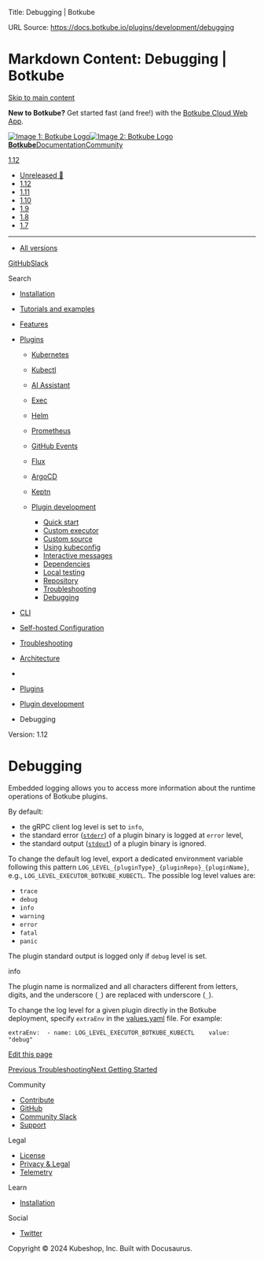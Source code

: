 Title: Debugging | Botkube

URL Source: https://docs.botkube.io/plugins/development/debugging

Markdown Content:
Debugging | Botkube
===============
       

[Skip to main content](https://docs.botkube.io/plugins/development/debugging#__docusaurus_skipToContent_fallback)

**New to Botkube?** Get started fast (and free!) with the [Botkube Cloud Web App](https://app.botkube.io/).

[![Image 1: Botkube Logo](https://docs.botkube.io/images/botkube-black.svg)![Image 2: Botkube Logo](https://docs.botkube.io/images/botkube-white.svg) **Botkube**](https://docs.botkube.io/)[Documentation](https://docs.botkube.io/)[Community](https://docs.botkube.io/community/contribute/)

[1.12](https://docs.botkube.io/)

*   [Unreleased 🚧](https://docs.botkube.io/next/plugins/development/debugging)
*   [1.12](https://docs.botkube.io/plugins/development/debugging)
*   [1.11](https://docs.botkube.io/1.11/plugins/development/debugging)
*   [1.10](https://docs.botkube.io/1.10/)
*   [1.9](https://docs.botkube.io/1.9/)
*   [1.8](https://docs.botkube.io/1.8/)
*   [1.7](https://docs.botkube.io/1.7/)
*   * * *
    
*   [All versions](https://docs.botkube.io/versions)

[GitHub](https://github.com/kubeshop/botkube)[Slack](https://join.botkube.io/)

Search

*   [Installation](https://docs.botkube.io/)
    
*   [Tutorials and examples](https://docs.botkube.io/examples-and-tutorials/)
    
*   [Features](https://docs.botkube.io/features/event-notifications)
    
*   [Plugins](https://docs.botkube.io/plugins/)
    
    *   [Kubernetes](https://docs.botkube.io/plugins/kubernetes)
    *   [Kubectl](https://docs.botkube.io/plugins/kubectl)
    *   [AI Assistant](https://docs.botkube.io/plugins/ai-assistant)
    *   [Exec](https://docs.botkube.io/plugins/exec)
    *   [Helm](https://docs.botkube.io/plugins/helm)
    *   [Prometheus](https://docs.botkube.io/plugins/prometheus)
    *   [GitHub Events](https://docs.botkube.io/plugins/github-events)
    *   [Flux](https://docs.botkube.io/plugins/flux)
    *   [ArgoCD](https://docs.botkube.io/plugins/argocd)
    *   [Keptn](https://docs.botkube.io/plugins/keptn)
    *   [Plugin development](https://docs.botkube.io/plugins/development/)
        
        *   [Quick start](https://docs.botkube.io/plugins/development/quick-start)
        *   [Custom executor](https://docs.botkube.io/plugins/development/custom-executor)
        *   [Custom source](https://docs.botkube.io/plugins/development/custom-source)
        *   [Using kubeconfig](https://docs.botkube.io/plugins/development/using-kubeconfig)
        *   [Interactive messages](https://docs.botkube.io/plugins/development/interactive-messages)
        *   [Dependencies](https://docs.botkube.io/plugins/development/dependencies)
        *   [Local testing](https://docs.botkube.io/plugins/development/local-testing)
        *   [Repository](https://docs.botkube.io/plugins/development/repo)
        *   [Troubleshooting](https://docs.botkube.io/plugins/development/troubleshooting)
        *   [Debugging](https://docs.botkube.io/plugins/development/debugging)
*   [CLI](https://docs.botkube.io/cli/getting-started)
    
*   [Self-hosted Configuration](https://docs.botkube.io/self-hosted-configuration/)
    
*   [Troubleshooting](https://docs.botkube.io/troubleshooting/common-problems)
    
*   [Architecture](https://docs.botkube.io/architecture/)
    

*   [](https://docs.botkube.io/)
*   [Plugins](https://docs.botkube.io/plugins/)
*   [Plugin development](https://docs.botkube.io/plugins/development/)
*   Debugging

Version: 1.12

Debugging
=========

Embedded logging allows you to access more information about the runtime operations of Botkube plugins.

By default:

*   the gRPC client log level is set to `info`,
*   the standard error ([`stderr`](https://en.wikipedia.org/wiki/Standard_streams#Standard_error_\(stderr\))) of a plugin binary is logged at `error` level,
*   the standard output ([`stdout`](https://en.wikipedia.org/wiki/Standard_streams#Standard_output_\(stdout\))) of a plugin binary is ignored.

To change the default log level, export a dedicated environment variable following this pattern `LOG_LEVEL_{pluginType}_{pluginRepo}_{pluginName}`, e.g., `LOG_LEVEL_EXECUTOR_BOTKUBE_KUBECTL`. The possible log level values are:

*   `trace`
*   `debug`
*   `info`
*   `warning`
*   `error`
*   `fatal`
*   `panic`

The plugin standard output is logged only if `debug` level is set.

info

The plugin name is normalized and all characters different from letters, digits, and the underscore (`_`) are replaced with underscore (`_`).

To change the log level for a given plugin directly in the Botkube deployment, specify `extraEnv` in the [values.yaml](https://github.com/kubeshop/botkube/blob/main/helm/botkube/values.yaml) file. For example:

```
extraEnv:  - name: LOG_LEVEL_EXECUTOR_BOTKUBE_KUBECTL    value: "debug"
```

[Edit this page](https://github.com/kubeshop/botkube-docs/edit/main/versioned_docs/version-1.12/plugins/development/debug.md)

[Previous Troubleshooting](https://docs.botkube.io/plugins/development/troubleshooting)[Next Getting Started](https://docs.botkube.io/cli/getting-started)

Community

*   [Contribute](https://docs.botkube.io/community/contribute)
*   [GitHub](https://github.com/kubeshop/botkube)
*   [Community Slack](https://join.botkube.io/)
*   [Support](https://docs.botkube.io/support)

Legal

*   [License](https://docs.botkube.io/license)
*   [Privacy & Legal](https://botkube.io/privacy-policy)
*   [Telemetry](https://docs.botkube.io/telemetry)

Learn

*   [Installation](https://docs.botkube.io/)

Social

*   [Twitter](https://twitter.com/Botkube_io)

Copyright © 2024 Kubeshop, Inc. Built with Docusaurus.
